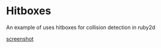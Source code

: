 # Hitboxes

An example of uses hitboxes for collision detection in ruby2d


[screenshot](screenshot.png)